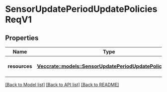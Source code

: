 # SensorUpdatePeriodUpdatePoliciesReqV1

## Properties

Name | Type | Description | Notes
------------ | ------------- | ------------- | -------------
**resources** | [**Vec<crate::models::SensorUpdatePeriodUpdatePolicyReqV1>**](sensor_update.UpdatePolicyReqV1.md) | A collection of policies to update |

[[Back to Model list]](./README.md#documentation-for-models) [[Back to API list]](./README.md#documentation-for-api-endpoints) [[Back to README]](../README.md)
